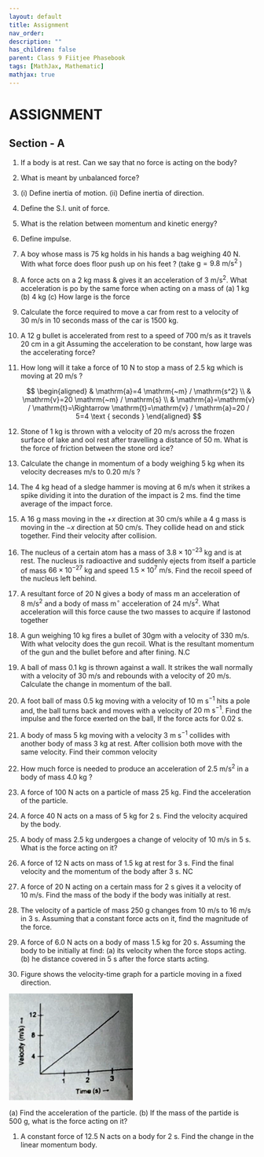 ```yaml
---
layout: default
title: Assignment
nav_order: 
description: ""
has_children: false
parent: Class 9 Fiitjee Phasebook
tags: [MathJax, Mathematic]
mathjax: true
---
```


# ASSIGNMENT

## Section - A
1. If a body is at rest. Can we say that no force is acting on the body?
2. What is meant by unbalanced force?
3. (i) Define inertia of motion.
(ii) Define inertia of direction.
4. Define the S.I. unit of force.
5. What is the relation between momentum and kinetic energy?
6. Define impulse.
7. A boy whose mass is $75 \mathrm{~kg}$ holds in his hands a bag weighing $40 \mathrm{~N}$. With what force does floor push up on his feet ? (take $\mathrm{g}=9.8 \mathrm{~m} / \mathrm{s}^2$ )
8. A force acts on a $2 \mathrm{~kg}$ mass $\&$ gives it an acceleration of $3 \mathrm{~m} / \mathrm{s}^2$. What acceleration is po by the same force when acting on a mass of
(a) $1 \mathrm{~kg}$
(b) $4 \mathrm{~kg}$
(c) How large is the force
9. Calculate the force required to move a car from rest to a velocity of $30 \mathrm{~m} / \mathrm{s}$ in 10 seconds mass of the car is $1500 \mathrm{~kg}$.
10. A $12 \mathrm{~g}$ bullet is accelerated from rest to a speed of $700 \mathrm{~m} / \mathrm{s}$ as it travels $20 \mathrm{~cm}$ in a git Assuming the acceleration to be constant, how large was the accelerating force?
11. How long will it take a force of $10 \mathrm{~N}$ to stop a mass of $2.5 \mathrm{~kg}$ which is moving at $20 \mathrm{~m} / \mathrm{s}$ ?
  
    $$
    \begin{aligned}
    & \mathrm{a}=4 \mathrm{~m} / \mathrm{s^2} \\
    & \mathrm{v}=20 \mathrm{~m} / \mathrm{s} \\
    & \mathrm{a}=\mathrm{v} / \mathrm{t}=\Rightarrow \mathrm{t}=\mathrm{v} / \mathrm{a}=20 / 5=4 \text { seconds }
    \end{aligned}
    $$
12. Stone of $1 \mathrm{~kg}$ is thrown with a velocity of $20 \mathrm{~m} / \mathrm{s}$ across the frozen surface of lake and ool rest after travelling a distance of $50 \mathrm{~m}$. What is the force of friction between the stone ord ice?
13. Calculate the change in momentum of a body weighing $5 \mathrm{~kg}$ when its velocity decreases $\mathrm{m} / \mathrm{s}$ to $0.20 \mathrm{~m} / \mathrm{s}$ ?
14. The $4 \mathrm{~kg}$ head of a sledge hammer is moving at $6 \mathrm{~m} / \mathrm{s}$ when it strikes a spike dividing it into the duration of the impact is $2 \mathrm{~ms}$. find the time average of the impact force.

15. A $16 \mathrm{~g}$ mass moving in the $+x$ direction at $30 \mathrm{~cm} / \mathrm{s}$ while a $4 \mathrm{~g}$ mass is moving in the $-x$ direction at $50 \mathrm{~cm} / \mathrm{s}$. They collide head on and stick together. Find their velocity after collision.

16. The nucleus of a certain atom has a mass of $3.8 \times 10^{-23} \mathrm{~kg}$ and is at rest. The nucleus is radioactive and suddenly ejects from itself a particle of mass $66 \times 10^{-27} \mathrm{~kg}$ and speed $1.5 \times 10^7 \mathrm{~m} / \mathrm{s}$. Find the recoil speed of the nucleus left behind.

17. A resultant force of $20 \mathrm{~N}$ gives a body of mass $\mathrm{m}$ an acceleration of $8 \mathrm{~m} / \mathrm{s}^2$ and a body of mass $\mathrm{m}^{\circ}$ acceleration of $24 \mathrm{~m} / \mathrm{s}^2$. What acceleration will this force cause the two masses to acquire if Iastonod together

18. A gun weighing $10 \mathrm{~kg}$ fires a bullet of $30 \mathrm{gm}$ with a velocity of $330 \mathrm{~m} / \mathrm{s}$. With what velocity does the gun recoil. What is the resultant momentum of the gun and the bullet before and after fining.
N.C
19. A ball of mass $0.1 \mathrm{~kg}$ is thrown against a wall. It strikes the wall normally with a velocity of $30 \mathrm{~m} / \mathrm{s}$ and rebounds with a velocity of $20 \mathrm{~m} / \mathrm{s}$. Calculate the change in momentum of the ball.

20. A foot ball of mass $0.5 \mathrm{~kg}$ moving with a velocity of $10 \mathrm{~m} \mathrm{~s}^{-1}$ hits a pole and, the ball turns back and moves with a velocity of $20 \mathrm{~m} \mathrm{~s}^{-1}$. Find the impulse and the force exerted on the ball, If the force acts for $0.02 \mathrm{~s}$.

21. A body of mass $5 \mathrm{~kg}$ moving with a velocity $3 \mathrm{~m} \mathrm{~s}^{-1}$ collides with another body of mass $3 \mathrm{~kg}$ at rest. After collision both move with the same velocity. Find their common velocity

22. How much force is needed to produce an acceleration of $2.5 \mathrm{~m} / \mathrm{s}^2$ in a body of mass $4.0 \mathrm{~kg}$ ?

23. A force of $100 \mathrm{~N}$ acts on a particle of mass $25 \mathrm{~kg}$. Find the acceleration of the particle.

24. A force $40 \mathrm{~N}$ acts on a mass of $5 \mathrm{~kg}$ for $2 \mathrm{~s}$. Find the velocity acquired by the body.
25. A body of mass $2.5 \mathrm{~kg}$ undergoes a change of velocity of $10 \mathrm{~m} / \mathrm{s}$ in $5 \mathrm{~s}$. What is the force acting on it?
26. A force of $12 \mathrm{~N}$ acts on mass of $1.5 \mathrm{~kg}$ at rest for $3 \mathrm{~s}$. Find the final velocity and the momentum of the body after 3 s.
NC
27. A force of $20 \mathrm{~N}$ acting on a certain mass for $2 \mathrm{~s}$ gives it a velocity of $10 \mathrm{~m} / \mathrm{s}$. Find the mass of the body if the body was initially at rest.
28. The velocity of a particle of mass $250 \mathrm{~g}$ changes from $10 \mathrm{~m} / \mathrm{s}$ to $16 \mathrm{~m} / \mathrm{s}$ in $3 \mathrm{~s}$. Assuming that a constant force acts on it, find the magnitude of the force.

29. A force of $6.0 \mathrm{~N}$ acts on a body of mass $1.5 \mathrm{~kg}$ for $20 \mathrm{~s}$. Assuming the body to be initially at find:
(a) its velocity when the force stops acting.
(b) he distance covered in $5 \mathrm{~s}$ after the force starts acting.
30. Figure shows the velocity-time graph for a particle moving in a fixed direction.

<img src="/class9/physics/images/force-assignment.png" width="50%"/>

(a) Find the acceleration of the particle.
(b) If the mass of the partide is $500 \mathrm{~g}$, what is the force acting on it?
1.  A constant force of $12.5 \mathrm{~N}$ acts on a body for $2 \mathrm{~s}$. Find the change in the linear momentum body.